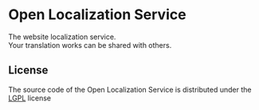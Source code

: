 # Open Localization Service
The website localization service. <br>
Your translation works can be shared with others.

## License
The source code of the Open Localization Service is distributed under the [LGPL](http://www.gnu.org/licenses/lgpl.html) license
